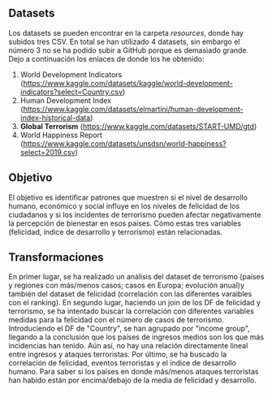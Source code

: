 ## Datasets
Los datasets se pueden encontrar en la carpeta *resources*, donde hay subidos tres CSV. En total se han utilizado 4 datasets, sin embargo el número 3 no se ha podido subir a GitHub porque es demasiado grande. Dejo a continuación los enlaces de donde los he obtenido:
1. World Development Indicators (https://www.kaggle.com/datasets/kaggle/world-development-indicators?select=Country.csv)
2. Human Development Index (https://www.kaggle.com/datasets/elmartini/human-development-index-historical-data)
3. **Global Terrorism** (https://www.kaggle.com/datasets/START-UMD/gtd)
4. World Happiness Report (https://www.kaggle.com/datasets/unsdsn/world-happiness?select=2019.csv)

## Objetivo
El objetivo es identificar patrones que muestren si el nivel de desarrollo humano, económico y social influye en los niveles de felicidad de los ciudadanos y si los incidentes de terrorismo pueden afectar negativamente la percepción de bienestar en esos países. Cómo estas tres variables (felicidad, índice de desarrollo y terrorismo) están relacionadas.

## Transformaciones
En primer lugar, se ha realizado un análisis del dataset de terrorismo (países y regiones con más/menos casos; casos en Europa; evolución anual)y también del dataset de felicidad (correlación con las diferentes varaibles con el ranking).
En segundo lugar, haciendo un join de los DF de felicidad y terrorismo, se ha intentado buscar la correlación con diferentes variables medidas para la felicidad con el número de casos de terrorismo. Introduciendo el DF de "Country", se han agrupado por "income group", llegando a la conclusión que los países de ingresos medios son los que más incidencias han tenido. Aún así, no hay una relación directamente lineal entre ingresos y ataques terroristas.
Por último, se ha buscado la correlación de felicidad, eventos terroristas y el índice de desarrollo humano. Para saber si los países en donde más/menos ataques terroristas han habido están por encima/debajo de la media de felicidad y desarrollo.





